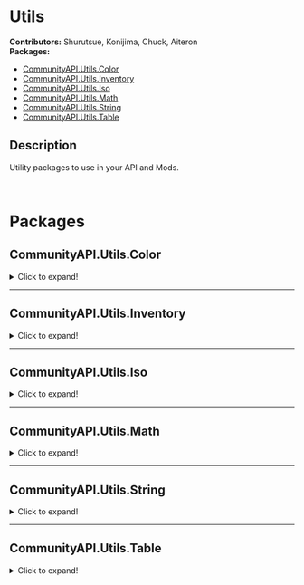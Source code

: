 # Utils

**Contributors:** Shurutsue, Konijima, Chuck, Aiteron  
**Packages:**  
- [CommunityAPI.Utils.Color](#communityapiutilscolor)  
- [CommunityAPI.Utils.Inventory](#communityapiutilsinventory)  
- [CommunityAPI.Utils.Iso](#communityapiutilsiso)  
- [CommunityAPI.Utils.Math](#communityapiutilsmath)  
- [CommunityAPI.Utils.String](#communityapiutilsstring)  
- [CommunityAPI.Utils.Table](#communityapiutilstable)  

## Description

Utility packages to use in your API and Mods.

<br>

# Packages

## CommunityAPI.Utils.Color
<details><summary>Click to expand!</summary><br>



<br></details>


________________________________________________________________________________________________________________________


## CommunityAPI.Utils.Inventory
<details><summary>Click to expand!</summary><br>
  
### FindAllItemInInventoryByTag(container, tag)
Retrieve all items in a container from a tag

| Param     | Type                                                                                                   | Description                     |
|-----------|--------------------------------------------------------------------------------------------------------|---------------------------------|
| container | [ItemContainer](https://quarantin.github.io/zomboid-javadoc/41.56/zombie/inventory/ItemContainer.html) | The item container to search in |
| tag       | string                                                                                                 | The tag to search for           |

**return:** [ArrayList](https://docs.oracle.com/javase/8/docs/api/java/util/ArrayList.html)<[InventoryItem](https://quarantin.github.io/zomboid-javadoc/41.56/zombie/inventory/InventoryItem.html)>

<br></details>

  
________________________________________________________________________________________________________________________

  
## CommunityAPI.Utils.Iso
<details><summary>Click to expand!</summary><br>
  
### RecursiveGetSquare(object)
Safely get the square of an IsoObject recursively

| Param  | Type                                                                                                                                                                                         | Description                       |
|--------|----------------------------------------------------------------------------------------------------------------------------------------------------------------------------------------------|-----------------------------------|
| object | [IsoObject](https://quarantin.github.io/zomboid-javadoc/41.56/zombie/iso/IsoObject.html) \| [IsoGridSquare](https://quarantin.github.io/zomboid-javadoc/41.56/zombie/iso/IsoGridSquare.html) | The object to get the square from |

**return:** [IsoGridSquare](https://quarantin.github.io/zomboid-javadoc/41.56/zombie/iso/IsoGridSquare.html)

<br>

### GetIsoRange(center, range, fractalOffset)
Description here

| Param         | Type                                                                                                                                                                                         | Description                                                           |
|---------------|----------------------------------------------------------------------------------------------------------------------------------------------------------------------------------------------|-----------------------------------------------------------------------|
| center        | [IsoObject](https://quarantin.github.io/zomboid-javadoc/41.56/zombie/iso/IsoObject.html) \| [IsoGridSquare](https://quarantin.github.io/zomboid-javadoc/41.56/zombie/iso/IsoGridSquare.html) | The center point object                                               |
| range         | number                                                                                                                                                                                       | Tiles to scan from center, not including center. ex: range of 1 = 3x3 |
| fractalOffset | number                                                                                                                                                                                       | Fractal offset - spreads out squares by this number                   |

**return:** table<[IsoGridSquare](https://quarantin.github.io/zomboid-javadoc/41.56/zombie/iso/IsoGridSquare.html)>

<br>

### GetIsoGameCharactersInFractalRange(center, range, fractalRange, _lookForType, _addedBooleanFunctions)
Get all humanoid in fractal range from a center point

| Param                  | Type                                                                                                                                                                                         | Description                                                           |
|------------------------|----------------------------------------------------------------------------------------------------------------------------------------------------------------------------------------------|-----------------------------------------------------------------------|
| center                 | [IsoObject](https://quarantin.github.io/zomboid-javadoc/41.56/zombie/iso/IsoObject.html) \| [IsoGridSquare](https://quarantin.github.io/zomboid-javadoc/41.56/zombie/iso/IsoGridSquare.html) | The center point object                                               |
| range                  | number                                                                                                                                                                                       | Tiles to scan from center, not including center. ex: range of 1 = 3x3 |
| fractalOffset          | number                                                                                                                                                                                       | Fractal offset - spreads out squares by this number                   |
| _lookForType           | string \| nil                                                                                                                                                                                | Get only a specific type                                              |
| _addedBooleanFunctions | table \| nil                                                                                                                                                                                 | Table of function(s) must return true to pass                         |

**return:** table<[IsoGameCharacter](https://quarantin.github.io/zomboid-javadoc/41.56/zombie/characters/IsoGameCharacter.html)>

<br>

### GetIsoGameCharactersInRange(center, range, _lookForType, _addedBooleanFunctions)
Get all humanoid in range from a center point

| Param                  | Type                                                                                                                                                                                         | Description                                                           |
|------------------------|----------------------------------------------------------------------------------------------------------------------------------------------------------------------------------------------|-----------------------------------------------------------------------|
| center                 | [IsoObject](https://quarantin.github.io/zomboid-javadoc/41.56/zombie/iso/IsoObject.html) \| [IsoGridSquare](https://quarantin.github.io/zomboid-javadoc/41.56/zombie/iso/IsoGridSquare.html) | The center point object                                               |
| range                  | number                                                                                                                                                                                       | Tiles to scan from center, not including center. ex: range of 1 = 3x3 |
| fractalOffset          | number                                                                                                                                                                                       | Fractal offset - spreads out squares by this number                   |
| _lookForType           | string \| nil                                                                                                                                                                                | Get only a specific type                                              |
| _addedBooleanFunctions | table \| nil                                                                                                                                                                                 | Table of function(s) must return true to pass                         |

**return:** table<[IsoGameCharacter](https://quarantin.github.io/zomboid-javadoc/41.56/zombie/characters/IsoGameCharacter.html)>

<br></details>


________________________________________________________________________________________________________________________


## CommunityAPI.Utils.Math
<details>
<summary>Click to expand!</summary><br>

### GetDistance2DBetweenPoints(x1, y1, x2, y2)
Get the 2D distance between two point

| Param | Type   | Description                  |
|-------|--------|------------------------------|
| x1    | number | X coordinate of first point  |
| y1    | number | Y coordinate of first point  |
| x2    | number | X coordinate of second point |
| y2    | number | Y coordinate of second point |

**return:** number

<br>

### GetDistance2DBetweenSquares(square1, square2)
Get the 2D distance between two squares

| Param   | Type                                                                                             | Description       |
|---------|--------------------------------------------------------------------------------------------------|-------------------|
| square1 | [IsoGridSquare](https://quarantin.github.io/zomboid-javadoc/41.56/zombie/iso/IsoGridSquare.html) | The first square  |
| square2 | [IsoGridSquare](https://quarantin.github.io/zomboid-javadoc/41.56/zombie/iso/IsoGridSquare.html) | The second square |

**return:** number

<br></details>


________________________________________________________________________________________________________________________


## CommunityAPI.Utils.String
<details><summary>Click to expand!</summary><br>
  
### SquareToId(square)
Transform a square position into a unique string

| Param  | Type                                                                                             | Description                         |
|--------|--------------------------------------------------------------------------------------------------|-------------------------------------|
| square | [IsoGridSquare](https://quarantin.github.io/zomboid-javadoc/41.56/zombie/iso/IsoGridSquare.html) | The square to get the position from |

**return:** string

<br>

### PositionToId(x, y ,z)
Transform a position into a unique string

| Param | Type   | Description |
|-------|--------|-------------|
| x     | number | X position  |
| y     | number | Y position  |
| z     | number | Z position  |

**return:** string

<br>

### SplitString(str, delimiter)
Split a string by a delimiter string

| Param     | Type   | Description              |
|-----------|--------|--------------------------|
| str       | string | The string to split      |
| delimiter | string | The string to split with |

**return:** table<string>

<br>

### NumberToDecimalString(value, _decimal)
Format a number into string with decimal

| Param    | Type        | Description                   |
|----------|-------------|-------------------------------|
| value    | number      | The number value to format    |
| _decimal | number\|nil | Amount of decimal, default: 2 |

**return:** string

<br></details>


________________________________________________________________________________________________________________________


## CommunityAPI.Utils.Table
<details><summary>Click to expand!</summary><br>

### CountTableEntries(targetTable)
| Param | Type | Description |
|-------|------|-------------|
|       |      |             |
|       |      |             |
|       |      |             |

**return:** nil

<br>

### GetTableKeys(targetTable)
| Param | Type | Description |
|-------|------|-------------|
|       |      |             |
|       |      |             |
|       |      |             |

**return:** nil

<br>

### TableContains(table, value)
| Param | Type | Description |
|-------|------|-------------|
|       |      |             |
|       |      |             |
|       |      |             |

**return:** nil

<br>

### GetBaseClass(object, level)
| Param | Type | Description |
|-------|------|-------------|
|       |      |             |
|       |      |             |
|       |      |             |

**return:** nil

<br>

### GetAllBaseClasses(object, excludeCurrent)
| Param | Type | Description |
|-------|------|-------------|
|       |      |             |
|       |      |             |
|       |      |             |

**return:** nil

<br>

### IsClassChildOf(object, class)
| Param | Type | Description |
|-------|------|-------------|
|       |      |             |
|       |      |             |
|       |      |             |

**return:** nil

<br></details>
